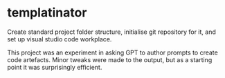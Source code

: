 # templatinator
Create standard project folder structure, initialise git repository for it, and set up visual studio code workplace.

This project was an experiment in asking GPT to author prompts to create code artefacts. Minor tweaks were made to the output, but as a starting point it was surprisingly efficient.
